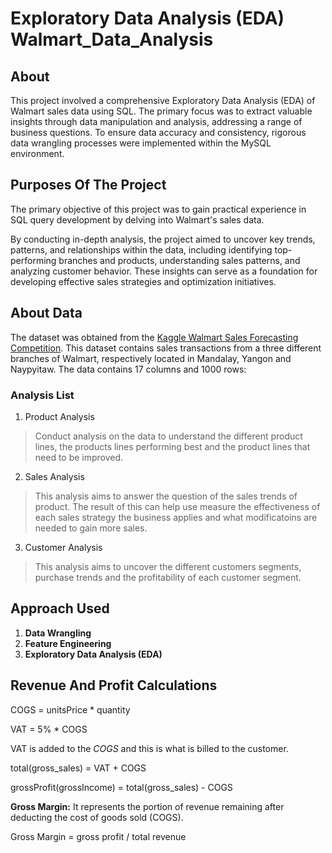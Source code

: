 # Exploratory Data Analysis (EDA) Walmart_Data_Analysis

## About

This project involved a comprehensive Exploratory Data Analysis (EDA) of Walmart sales data using SQL. The primary focus was to extract valuable insights through data manipulation and analysis, addressing a range of business questions. To ensure data accuracy and consistency, rigorous data wrangling processes were implemented within the MySQL environment.

## Purposes Of The Project

The primary objective of this project was to gain practical experience in SQL query development by delving into Walmart's sales data.

By conducting in-depth analysis, the project aimed to uncover key trends, patterns, and relationships within the data, including identifying top-performing branches and products, understanding sales patterns, and analyzing customer behavior. These insights can serve as a foundation for developing effective sales strategies and optimization initiatives.

## About Data

The dataset was obtained from the [Kaggle Walmart Sales Forecasting Competition](https://www.kaggle.com/c/walmart-recruiting-store-sales-forecasting). This dataset contains sales transactions from a three different branches of Walmart, respectively located in Mandalay, Yangon and Naypyitaw. The data contains 17 columns and 1000 rows:

### Analysis List

1. Product Analysis

> Conduct analysis on the data to understand the different product lines, the products lines performing best and the product lines that need to be improved.

2. Sales Analysis

> This analysis aims to answer the question of the sales trends of product. The result of this can help use measure the effectiveness of each sales strategy the business applies and what modificatoins are needed to gain more sales.

3. Customer Analysis

> This analysis aims to uncover the different customers segments, purchase trends and the profitability of each customer segment.

## Approach Used

1. **Data Wrangling**
2. **Feature Engineering** 
3. **Exploratory Data Analysis (EDA)** 

## Revenue And Profit Calculations

COGS = unitsPrice * quantity 

VAT = 5\% * COGS

VAT is added to the $COGS$ and this is what is billed to the customer.

total(gross_sales) = VAT + COGS 

grossProfit(grossIncome) = total(gross_sales) - COGS

**Gross Margin:** It represents the portion of revenue remaining after deducting the cost of goods sold (COGS).

Gross Margin = gross profit / total revenue
